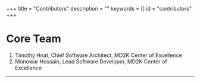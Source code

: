 +++
title = "Contributors"
description = ""
keywords = []
id = "contributors"
+++

# Core Team
1. Timothy Hnat, Chief Software Architect, MD2K Center of Excellence
1. Monowar Hossain, Lead Software Developer, MD2K Center of Excellence

---
